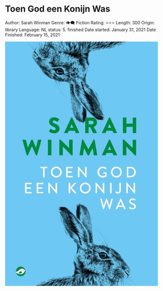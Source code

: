 # Toen God een Konijn Was

Author: Sarah Winman
Genre: 👁‍🗨 Fiction
Rating: ⭐️⭐️⭐️
Length: 300
Origin: library
Language: NL
status: 5. finished
Date started: January 31, 2021
Date Finished: February 15, 2021

![Toen%20God%20een%20Konijn%20Was%20d362ab5214214835a130618e917d30dd/Untitled.png](Toen%20God%20een%20Konijn%20Was%20d362ab5214214835a130618e917d30dd/Untitled.png)